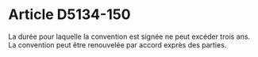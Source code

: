 # Article D5134-150

  
La durée pour laquelle la convention est signée ne peut excéder trois ans.   
La convention peut être renouvelée par accord exprès des parties.